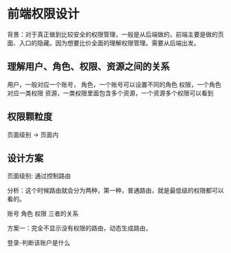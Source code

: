 # 前端权限设计

背景：对于真正做到比较安全的权限管理，一般是从后端做的，前端主要是做的页面、入口的隐藏。因为想要比价全面的理解权限管理。需要从后端出发。

## 理解用户、角色、权限、资源之间的关系

用户，一般对应一个账号，
角色，一个账号可以设置不同的角色
权限，一个角色对应一类权限
资源，一类权限里面包含多个资源，一个资源多个权限可以看到

## 权限颗粒度

页面级别 -> 页面内

## 设计方案

页面级别: 通过控制路由

分析：这个时候路由就会分为两种，第一种，普通路由，就是最低级的权限都可以看的。

账号 角色 权限 三者的关系

方案一：完全不显示没有权限的路由，动态生成路由，

登录-判断该账户是什么
